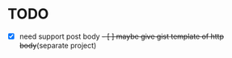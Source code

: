 # TODO #

- [x] need support post body
  ~~- [ ] maybe give gist template of http body~~(separate project)
